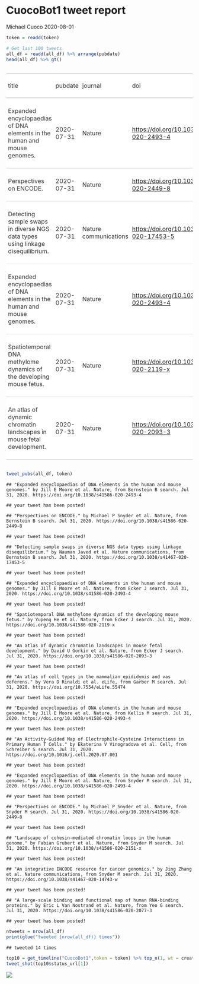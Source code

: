 CuocoBot1 tweet report
================
Michael Cuoco
2020-08-01

``` r
token = readd(token)
```

``` r
# Get last 100 tweets
all_df = readd(all_df) %>% arrange(pubdate)
head(all_df) %>% gt()
```

<!--html_preserve-->

<style>html {
  font-family: -apple-system, BlinkMacSystemFont, 'Segoe UI', Roboto, Oxygen, Ubuntu, Cantarell, 'Helvetica Neue', 'Fira Sans', 'Droid Sans', Arial, sans-serif;
}

#jvdoikuzzk .gt_table {
  display: table;
  border-collapse: collapse;
  margin-left: auto;
  margin-right: auto;
  color: #333333;
  font-size: 16px;
  background-color: #FFFFFF;
  width: auto;
  border-top-style: solid;
  border-top-width: 2px;
  border-top-color: #A8A8A8;
  border-right-style: none;
  border-right-width: 2px;
  border-right-color: #D3D3D3;
  border-bottom-style: solid;
  border-bottom-width: 2px;
  border-bottom-color: #A8A8A8;
  border-left-style: none;
  border-left-width: 2px;
  border-left-color: #D3D3D3;
}

#jvdoikuzzk .gt_heading {
  background-color: #FFFFFF;
  text-align: center;
  border-bottom-color: #FFFFFF;
  border-left-style: none;
  border-left-width: 1px;
  border-left-color: #D3D3D3;
  border-right-style: none;
  border-right-width: 1px;
  border-right-color: #D3D3D3;
}

#jvdoikuzzk .gt_title {
  color: #333333;
  font-size: 125%;
  font-weight: initial;
  padding-top: 4px;
  padding-bottom: 4px;
  border-bottom-color: #FFFFFF;
  border-bottom-width: 0;
}

#jvdoikuzzk .gt_subtitle {
  color: #333333;
  font-size: 85%;
  font-weight: initial;
  padding-top: 0;
  padding-bottom: 4px;
  border-top-color: #FFFFFF;
  border-top-width: 0;
}

#jvdoikuzzk .gt_bottom_border {
  border-bottom-style: solid;
  border-bottom-width: 2px;
  border-bottom-color: #D3D3D3;
}

#jvdoikuzzk .gt_col_headings {
  border-top-style: solid;
  border-top-width: 2px;
  border-top-color: #D3D3D3;
  border-bottom-style: solid;
  border-bottom-width: 2px;
  border-bottom-color: #D3D3D3;
  border-left-style: none;
  border-left-width: 1px;
  border-left-color: #D3D3D3;
  border-right-style: none;
  border-right-width: 1px;
  border-right-color: #D3D3D3;
}

#jvdoikuzzk .gt_col_heading {
  color: #333333;
  background-color: #FFFFFF;
  font-size: 100%;
  font-weight: normal;
  text-transform: inherit;
  border-left-style: none;
  border-left-width: 1px;
  border-left-color: #D3D3D3;
  border-right-style: none;
  border-right-width: 1px;
  border-right-color: #D3D3D3;
  vertical-align: bottom;
  padding-top: 5px;
  padding-bottom: 6px;
  padding-left: 5px;
  padding-right: 5px;
  overflow-x: hidden;
}

#jvdoikuzzk .gt_column_spanner_outer {
  color: #333333;
  background-color: #FFFFFF;
  font-size: 100%;
  font-weight: normal;
  text-transform: inherit;
  padding-top: 0;
  padding-bottom: 0;
  padding-left: 4px;
  padding-right: 4px;
}

#jvdoikuzzk .gt_column_spanner_outer:first-child {
  padding-left: 0;
}

#jvdoikuzzk .gt_column_spanner_outer:last-child {
  padding-right: 0;
}

#jvdoikuzzk .gt_column_spanner {
  border-bottom-style: solid;
  border-bottom-width: 2px;
  border-bottom-color: #D3D3D3;
  vertical-align: bottom;
  padding-top: 5px;
  padding-bottom: 6px;
  overflow-x: hidden;
  display: inline-block;
  width: 100%;
}

#jvdoikuzzk .gt_group_heading {
  padding: 8px;
  color: #333333;
  background-color: #FFFFFF;
  font-size: 100%;
  font-weight: initial;
  text-transform: inherit;
  border-top-style: solid;
  border-top-width: 2px;
  border-top-color: #D3D3D3;
  border-bottom-style: solid;
  border-bottom-width: 2px;
  border-bottom-color: #D3D3D3;
  border-left-style: none;
  border-left-width: 1px;
  border-left-color: #D3D3D3;
  border-right-style: none;
  border-right-width: 1px;
  border-right-color: #D3D3D3;
  vertical-align: middle;
}

#jvdoikuzzk .gt_empty_group_heading {
  padding: 0.5px;
  color: #333333;
  background-color: #FFFFFF;
  font-size: 100%;
  font-weight: initial;
  border-top-style: solid;
  border-top-width: 2px;
  border-top-color: #D3D3D3;
  border-bottom-style: solid;
  border-bottom-width: 2px;
  border-bottom-color: #D3D3D3;
  vertical-align: middle;
}

#jvdoikuzzk .gt_striped {
  background-color: rgba(128, 128, 128, 0.05);
}

#jvdoikuzzk .gt_from_md > :first-child {
  margin-top: 0;
}

#jvdoikuzzk .gt_from_md > :last-child {
  margin-bottom: 0;
}

#jvdoikuzzk .gt_row {
  padding-top: 8px;
  padding-bottom: 8px;
  padding-left: 5px;
  padding-right: 5px;
  margin: 10px;
  border-top-style: solid;
  border-top-width: 1px;
  border-top-color: #D3D3D3;
  border-left-style: none;
  border-left-width: 1px;
  border-left-color: #D3D3D3;
  border-right-style: none;
  border-right-width: 1px;
  border-right-color: #D3D3D3;
  vertical-align: middle;
  overflow-x: hidden;
}

#jvdoikuzzk .gt_stub {
  color: #333333;
  background-color: #FFFFFF;
  font-size: 100%;
  font-weight: initial;
  text-transform: inherit;
  border-right-style: solid;
  border-right-width: 2px;
  border-right-color: #D3D3D3;
  padding-left: 12px;
}

#jvdoikuzzk .gt_summary_row {
  color: #333333;
  background-color: #FFFFFF;
  text-transform: inherit;
  padding-top: 8px;
  padding-bottom: 8px;
  padding-left: 5px;
  padding-right: 5px;
}

#jvdoikuzzk .gt_first_summary_row {
  padding-top: 8px;
  padding-bottom: 8px;
  padding-left: 5px;
  padding-right: 5px;
  border-top-style: solid;
  border-top-width: 2px;
  border-top-color: #D3D3D3;
}

#jvdoikuzzk .gt_grand_summary_row {
  color: #333333;
  background-color: #FFFFFF;
  text-transform: inherit;
  padding-top: 8px;
  padding-bottom: 8px;
  padding-left: 5px;
  padding-right: 5px;
}

#jvdoikuzzk .gt_first_grand_summary_row {
  padding-top: 8px;
  padding-bottom: 8px;
  padding-left: 5px;
  padding-right: 5px;
  border-top-style: double;
  border-top-width: 6px;
  border-top-color: #D3D3D3;
}

#jvdoikuzzk .gt_table_body {
  border-top-style: solid;
  border-top-width: 2px;
  border-top-color: #D3D3D3;
  border-bottom-style: solid;
  border-bottom-width: 2px;
  border-bottom-color: #D3D3D3;
}

#jvdoikuzzk .gt_footnotes {
  color: #333333;
  background-color: #FFFFFF;
  border-bottom-style: none;
  border-bottom-width: 2px;
  border-bottom-color: #D3D3D3;
  border-left-style: none;
  border-left-width: 2px;
  border-left-color: #D3D3D3;
  border-right-style: none;
  border-right-width: 2px;
  border-right-color: #D3D3D3;
}

#jvdoikuzzk .gt_footnote {
  margin: 0px;
  font-size: 90%;
  padding: 4px;
}

#jvdoikuzzk .gt_sourcenotes {
  color: #333333;
  background-color: #FFFFFF;
  border-bottom-style: none;
  border-bottom-width: 2px;
  border-bottom-color: #D3D3D3;
  border-left-style: none;
  border-left-width: 2px;
  border-left-color: #D3D3D3;
  border-right-style: none;
  border-right-width: 2px;
  border-right-color: #D3D3D3;
}

#jvdoikuzzk .gt_sourcenote {
  font-size: 90%;
  padding: 4px;
}

#jvdoikuzzk .gt_left {
  text-align: left;
}

#jvdoikuzzk .gt_center {
  text-align: center;
}

#jvdoikuzzk .gt_right {
  text-align: right;
  font-variant-numeric: tabular-nums;
}

#jvdoikuzzk .gt_font_normal {
  font-weight: normal;
}

#jvdoikuzzk .gt_font_bold {
  font-weight: bold;
}

#jvdoikuzzk .gt_font_italic {
  font-style: italic;
}

#jvdoikuzzk .gt_super {
  font-size: 65%;
}

#jvdoikuzzk .gt_footnote_marks {
  font-style: italic;
  font-size: 65%;
}
</style>

<div id="jvdoikuzzk" style="overflow-x:auto;overflow-y:auto;width:auto;height:auto;">

<table class="gt_table">

<thead class="gt_col_headings">

<tr>

<th class="gt_col_heading gt_columns_bottom_border gt_left" rowspan="1" colspan="1">

title

</th>

<th class="gt_col_heading gt_columns_bottom_border gt_left" rowspan="1" colspan="1">

pubdate

</th>

<th class="gt_col_heading gt_columns_bottom_border gt_left" rowspan="1" colspan="1">

journal

</th>

<th class="gt_col_heading gt_columns_bottom_border gt_left" rowspan="1" colspan="1">

doi

</th>

<th class="gt_col_heading gt_columns_bottom_border gt_center" rowspan="1" colspan="1">

first\_author

</th>

<th class="gt_col_heading gt_columns_bottom_border gt_center" rowspan="1" colspan="1">

last\_author

</th>

<th class="gt_col_heading gt_columns_bottom_border gt_left" rowspan="1" colspan="1">

search

</th>

</tr>

</thead>

<tbody class="gt_table_body">

<tr>

<td class="gt_row gt_left">

Expanded encyclopaedias of DNA elements in the human and mouse genomes.

</td>

<td class="gt_row gt_left">

2020-07-31

</td>

<td class="gt_row gt_left">

Nature

</td>

<td class="gt_row gt_left">

<https://doi.org/10.1038/s41586-020-2493-4>

</td>

<td class="gt_row gt_center">

Jill E Moore

</td>

<td class="gt_row gt_center">

Zhiping Weng

</td>

<td class="gt_row gt_left">

Bernstein B

</td>

</tr>

<tr>

<td class="gt_row gt_left">

Perspectives on ENCODE.

</td>

<td class="gt_row gt_left">

2020-07-31

</td>

<td class="gt_row gt_left">

Nature

</td>

<td class="gt_row gt_left">

<https://doi.org/10.1038/s41586-020-2449-8>

</td>

<td class="gt_row gt_center">

Michael P Snyder

</td>

<td class="gt_row gt_center">

Richard M Myers

</td>

<td class="gt_row gt_left">

Bernstein B

</td>

</tr>

<tr>

<td class="gt_row gt_left">

Detecting sample swaps in diverse NGS data types using linkage
disequilibrium.

</td>

<td class="gt_row gt_left">

2020-07-31

</td>

<td class="gt_row gt_left">

Nature communications

</td>

<td class="gt_row gt_left">

<https://doi.org/10.1038/s41467-020-17453-5>

</td>

<td class="gt_row gt_center">

Nauman Javed

</td>

<td class="gt_row gt_center">

Noam Shoresh

</td>

<td class="gt_row gt_left">

Bernstein B

</td>

</tr>

<tr>

<td class="gt_row gt_left">

Expanded encyclopaedias of DNA elements in the human and mouse genomes.

</td>

<td class="gt_row gt_left">

2020-07-31

</td>

<td class="gt_row gt_left">

Nature

</td>

<td class="gt_row gt_left">

<https://doi.org/10.1038/s41586-020-2493-4>

</td>

<td class="gt_row gt_center">

Jill E Moore

</td>

<td class="gt_row gt_center">

Zhiping Weng

</td>

<td class="gt_row gt_left">

Ecker J

</td>

</tr>

<tr>

<td class="gt_row gt_left">

Spatiotemporal DNA methylome dynamics of the developing mouse fetus.

</td>

<td class="gt_row gt_left">

2020-07-31

</td>

<td class="gt_row gt_left">

Nature

</td>

<td class="gt_row gt_left">

<https://doi.org/10.1038/s41586-020-2119-x>

</td>

<td class="gt_row gt_center">

Yupeng He

</td>

<td class="gt_row gt_center">

Joseph R Ecker

</td>

<td class="gt_row gt_left">

Ecker J

</td>

</tr>

<tr>

<td class="gt_row gt_left">

An atlas of dynamic chromatin landscapes in mouse fetal development.

</td>

<td class="gt_row gt_left">

2020-07-31

</td>

<td class="gt_row gt_left">

Nature

</td>

<td class="gt_row gt_left">

<https://doi.org/10.1038/s41586-020-2093-3>

</td>

<td class="gt_row gt_center">

David U Gorkin

</td>

<td class="gt_row gt_center">

Bing Ren

</td>

<td class="gt_row gt_left">

Ecker J

</td>

</tr>

</tbody>

</table>

</div>

<!--/html_preserve-->

``` r
tweet_pubs(all_df, token)
```

    ## "Expanded encyclopaedias of DNA elements in the human and mouse genomes." by Jill E Moore et al. Nature, from Bernstein B search. Jul 31, 2020. https://doi.org/10.1038/s41586-020-2493-4

    ## your tweet has been posted!

    ## "Perspectives on ENCODE." by Michael P Snyder et al. Nature, from Bernstein B search. Jul 31, 2020. https://doi.org/10.1038/s41586-020-2449-8

    ## your tweet has been posted!

    ## "Detecting sample swaps in diverse NGS data types using linkage disequilibrium." by Nauman Javed et al. Nature communications, from Bernstein B search. Jul 31, 2020. https://doi.org/10.1038/s41467-020-17453-5

    ## your tweet has been posted!

    ## "Expanded encyclopaedias of DNA elements in the human and mouse genomes." by Jill E Moore et al. Nature, from Ecker J search. Jul 31, 2020. https://doi.org/10.1038/s41586-020-2493-4

    ## your tweet has been posted!

    ## "Spatiotemporal DNA methylome dynamics of the developing mouse fetus." by Yupeng He et al. Nature, from Ecker J search. Jul 31, 2020. https://doi.org/10.1038/s41586-020-2119-x

    ## your tweet has been posted!

    ## "An atlas of dynamic chromatin landscapes in mouse fetal development." by David U Gorkin et al. Nature, from Ecker J search. Jul 31, 2020. https://doi.org/10.1038/s41586-020-2093-3

    ## your tweet has been posted!

    ## "An atlas of cell types in the mammalian epididymis and vas deferens." by Vera D Rinaldi et al. eLife, from Garber M search. Jul 31, 2020. https://doi.org/10.7554/eLife.55474

    ## your tweet has been posted!

    ## "Expanded encyclopaedias of DNA elements in the human and mouse genomes." by Jill E Moore et al. Nature, from Kellis M search. Jul 31, 2020. https://doi.org/10.1038/s41586-020-2493-4

    ## your tweet has been posted!

    ## "An Activity-Guided Map of Electrophile-Cysteine Interactions in Primary Human T Cells." by Ekaterina V Vinogradova et al. Cell, from Schreiber S search. Jul 31, 2020. https://doi.org/10.1016/j.cell.2020.07.001

    ## your tweet has been posted!

    ## "Expanded encyclopaedias of DNA elements in the human and mouse genomes." by Jill E Moore et al. Nature, from Snyder M search. Jul 31, 2020. https://doi.org/10.1038/s41586-020-2493-4

    ## your tweet has been posted!

    ## "Perspectives on ENCODE." by Michael P Snyder et al. Nature, from Snyder M search. Jul 31, 2020. https://doi.org/10.1038/s41586-020-2449-8

    ## your tweet has been posted!

    ## "Landscape of cohesin-mediated chromatin loops in the human genome." by Fabian Grubert et al. Nature, from Snyder M search. Jul 31, 2020. https://doi.org/10.1038/s41586-020-2151-x

    ## your tweet has been posted!

    ## "An integrative ENCODE resource for cancer genomics." by Jing Zhang et al. Nature communications, from Snyder M search. Jul 31, 2020. https://doi.org/10.1038/s41467-020-14743-w

    ## your tweet has been posted!

    ## "A large-scale binding and functional map of human RNA-binding proteins." by Eric L Van Nostrand et al. Nature, from Yeo G search. Jul 31, 2020. https://doi.org/10.1038/s41586-020-2077-3

    ## your tweet has been posted!

``` r
ntweets = nrow(all_df)
print(glue("tweeted {nrow(all_df)} times"))
```

    ## tweeted 14 times

``` r
top10 = get_timeline("CuocoBot1",token = token) %>% top_n(1, wt = created_at)
tweet_shot(top10$status_url[1])
```

![](tweet_report_files/figure-gfm/10%20tweets-1.png)<!-- -->
